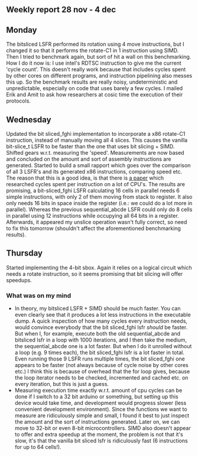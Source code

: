 ## Weekly report 28 nov - 4 dec

## Monday

The bitsliced LSFR performed its rotation using 4 move instructions, but I changed it so that it performs the
rotate-C1 in 1 instruction using SIMD. Then I tried to benchmark again, but sort of hit a wall on this benchmarking.
How I do it now is: I use intel's RDTSC instruction to give me the current 'cycle count'. This doesn't really work
because that includes cycles spent by other cores on different programs, and instruction pipelining also messes this up.
So the benchmark results are really noisy, undeterministic and unpredictable, especially on code that uses barely a few
cycles. I mailed Erik and Amit to ask how researchers at cosic time the execution of their protocols.

## Wednesday

Updated the bit sliced_fghi implementation to incorporate a x86 rotate-C1 instruction, instead of manually moving all
4
slices. This causes the vanilla bit-slice_t LSFR to be faster than the one that uses bit slicing + SIMD.
Shifted gears w.r.t. measuring the 'speed'. Measurements are now based and concluded on the amount and sort
of assembly instructions are generated. Started to build a small rapport which goes over the comparison of all 3 LSFR's
and its generated x86 instructions, comparing speed etc. The reason that this is a good idea, is that there
is [a paper](https://www.agner.org/optimize/instruction_tables.pdf)
which researched cycles spent per instruction on a lot of CPU's.
The results are promising, a bit-sliced_fghi LSFR calculating 16 cells in parallel needs 6 simple instructions, with
only 2
of them moving from stack to register. It also only needs 16 bits in space inside the register (i.e.: we could do a lot
more in parallel). Whereas the previous
sequential_abcde LSFR could only do 8 cells in parallel using 12 instructions while occupying all 64 bits in a register.
Afterwards, it appeared my unslice operation wasn't fully correct, so need to fix this tomorrow (shouldn't affect the
aforementioned benchmarking results).

## Thursday

Started implementing the 4-bit sbox. Again it relies on a logical circuit which needs a rotate instruction, so it seems
promising that bit slicing will offer speedups.

### What was on my mind

- In theory, my bitsliced LSFR + SIMD should be much faster. You can even clearly see that it produces a lot less
  instructions in the executable dump. A quick inspection of how many cycles every instruction needs, would convince
  everybody that the bit sliced_fghi lsfr *should* be faster. But when I, for example, execute both the old
  sequential_abcde and
  bitsliced lsfr in a loop with 1000 iterations, and I then take the medium, the sequential_abcde one is a lot faster.
  But
  when I do it unrolled without a loop (e.g. 9 times each), the bit sliced_fghi lsfr is a lot faster in total. Even
  running
  those 9 LSFR runs multiple times, the bit sliced_fghi one appears to be faster (not always because of cycle noise by
  other
  cores etc.) I think
  this is because of overhead that the for loop gives, because the loop iterator needs to be checked, incremented and
  cached etc. on every iteration, but this is just a guess.
- Measuring execution time exactly w.r.t. amount of cpu cycles can be done if I switch to a 32 bit arduino or
  something, but setting up this device would take time, and development would progress slower (less convenient
  development environment). Since the functions we
  want to measure are ridiculously simple and small, I found it best to just inspect the amount and the sort of
  instructions generated. Later on, we can move to 32-bit or even 8-bit microcontrollers. SIMD also doesn't appear to
  offer and extra speedup at the moment, the problem is not that it's slow, it's that the vanilla bit sliced lsfr
  is ridiculously fast (6 instructions for up to 64 cells!).

